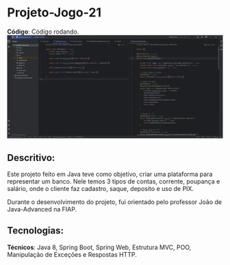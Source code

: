 # Projeto-Jogo-21

**Código**: Código rodando.
![imagem3](img/codigojava.png)

## Descritivo:

Este projeto feito em Java teve como objetivo, criar uma plataforma para representar um banco.
Nele temos 3 tipos de contas, corrente, poupança e salário, onde o cliente faz cadastro, saque, deposito e uso de PIX.

Durante o desenvolvimento do projeto, fui orientado pelo professor João de Java-Advanced na FIAP.

## Tecnologias:

**Técnicos**: Java 8, Spring Boot, Spring Web, Estrutura MVC, POO, Manipulação de Exceções e Respostas HTTP.
